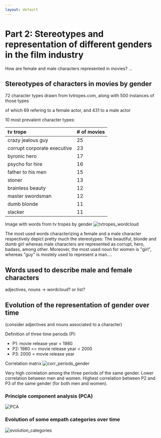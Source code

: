 ```yaml
---
layout: default
---
```


# Part 2: Stereotypes and representation of different genders in the film industry
How are female and male characters represented in movies? ...


## Stereotypes of characters in movies by gender
72 character types drawn from tvtropes.com, along with 500 instances of those types

of which 69 refering to a female actor, and 431 to a male actor

10 most prevalent character types:

| tv trope                        | # of movies|
|:--------------------------------|:-----------|
| crazy jealous guy               |     25     |
| corrupt corporate executive     |     23     |
| byronic hero                    |     17     |
| psycho for hire                 |     16     |
| father to his men               |     15     |
| stoner                          |     13     |
| brainless beauty                |     12     |
| master swordsman                |     12     |
| dumb blonde                     |     11     |
| slacker                         |     11     |


Image with words from tv tropes by gender
![tvtropes_wordcloud](https://user-images.githubusercontent.com/114232327/208409514-4c0665d2-a8c2-49a4-a831-4dab3770e19e.png)

The most used words characterizing a female and a male character respectively depict pretty much the stereotypes: The beautiful, blonde and dumb girl whereas male characters are represented as corrupt, hero, badass, among other. Moreover, the most used noun for women is "girl", whereas "guy" is mostely used to represent a man....

## Words used to describe male and female characters
adjectives, nouns -> wordcloud? or list?


## Evolution of the representation of gender over time
(consider adjectives and nouns associated to a character)

Definition of three time periods (P):
* P1:         movie release year < 1980
* P2: 1980 <= movie release year < 2000
* P3: 2000 <  movie release year

Correlation matrix
![corr_periods_gender](https://user-images.githubusercontent.com/114232327/208413826-f2095211-1e3c-47b0-bc47-bbb41b0b3912.png)


Very high correlation among the three periods of the same gender. Lower correlation between men and women. Highest correlation between P2 and P3 of the same gender (for both men and women).

### Principle component analysis (PCA)

![PCA](https://user-images.githubusercontent.com/114232327/208414567-046be344-1ed0-4ddf-9235-2a2955d6d6c3.png)


### Evolution of some empath categories over time

![evolution_categories](https://user-images.githubusercontent.com/114232327/208413696-7e4ed8e5-bae7-4ffc-ba9d-ef0dd8619b91.png)

